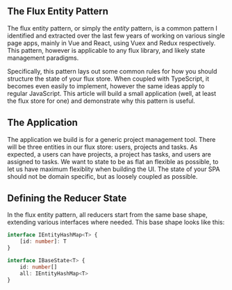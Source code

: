 ## The Flux Entity Pattern

The flux entity pattern, or simply the _entity_ pattern, is a common pattern I identified and extracted over the last few years of working on various single page apps, mainly in Vue and React, using Vuex and Redux respectively. This pattern, however is applicable to any flux library, and likely state management paradigms.

Specifically, this pattern lays out some common rules for how you should structure the state of your flux store. When coupled with TypeScript, it becomes even easily to implement, however the same ideas apply to regular JavaScript. This article will build a small application (well, at least the flux store for one) and demonstrate why this pattern is useful.

## The Application

The application we build is for a generic project management tool. There will be three entities in our flux store: users, projects and tasks. As expected, a users can have projects, a project has tasks, and users are assigned to tasks. We want to state to be as flat an flexible as possible, to let us have maximum flexiblity when building the UI. The state of your SPA should not be domain specific, but as loosely coupled as possible.

## Defining the Reducer State

In the flux entity pattern, all reducers start from the same base shape, extending various interfaces where needed. This base shape looks like this:

```ts
interface IEntityHashMap<T> {
    [id: number]: T
}

interface IBaseState<T> {
    id: number[]
    all: IEntityHashMap<T>
}
```